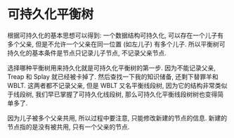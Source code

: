 # 可持久化平衡树

根据可持久化的基本思想可以得到: 一个数据结构可持久化, 可以存在一个儿子有多个父亲, 但是不允许一个父亲在同一位置 (如左儿子) 有多个儿子. 所以平衡树可持久化的基本条件是节点只记录儿子节点, 不记录父亲节点.

选择哪种平衡树用来持久化就是可持久化平衡树的第一步. 因为不能记录父亲, Treap 和 Splay 就已经被卡掉了. 然后查找一下我的知识储备, 还剩下替罪羊和 WBLT. 这两者都不记录父亲, 但是 WBLT 又名平衡线段树, 因为它的结构非常类似于线段树, 我们早已掌握了可持久化线段树, 那么可持久化平衡线段树树也变得简单多了.

因为儿子被多个父亲共用, 所以过程中要注意, 只能修改新建的节点的信息. 新建的节点指的是没有被共用, 只有一个父亲的节点.


```cpp

```